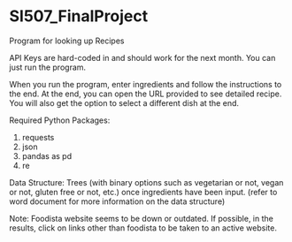 # SI507_FinalProject
Program for looking up Recipes


API Keys are hard-coded in and should work for the next month. You can just run the program.

When you run the program, enter ingredients and follow the instructions to the end. At the end, you can open the URL provided to see detailed recipe. You will also get the option to select a different dish at the end.

Required Python Packages:

1. requests
1. json
1. pandas as pd
1. re


Data Structure:
  Trees (with binary options such as vegetarian or not, vegan or not, gluten free or not, etc.) once ingredients have been input.
 (refer to word document for more information on the data structure)
 
Note: Foodista website seems to be down or outdated. If possible, in the results, click on links other than foodista to be taken to an active website.


  
  
